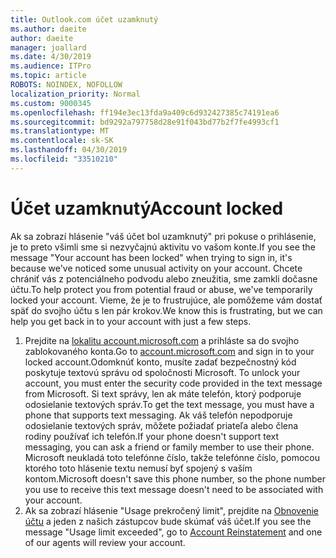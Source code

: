 ```yaml
---
title: Outlook.com účet uzamknutý
ms.author: daeite
author: daeite
manager: joallard
ms.date: 4/30/2019
ms.audience: ITPro
ms.topic: article
ROBOTS: NOINDEX, NOFOLLOW
localization_priority: Normal
ms.custom: 9000345
ms.openlocfilehash: ff194e3ec13fda9a409c6d932427385c74191ea6
ms.sourcegitcommit: bd9292a797758d28e91f043bd77b2f7fe4993cf1
ms.translationtype: MT
ms.contentlocale: sk-SK
ms.lasthandoff: 04/30/2019
ms.locfileid: "33510210"
---
```

# <a name="account-locked"></a><span data-ttu-id="88784-102">Účet uzamknutý</span><span class="sxs-lookup"><span data-stu-id="88784-102">Account locked</span></span>

<span data-ttu-id="88784-103">Ak sa zobrazí hlásenie "váš účet bol uzamknutý" pri pokuse o prihlásenie, je to preto všimli sme si nezvyčajnú aktivitu vo vašom konte.</span><span class="sxs-lookup"><span data-stu-id="88784-103">If you see the message "Your account has been locked" when trying to sign in, it's because we've noticed some unusual activity on your account.</span></span> <span data-ttu-id="88784-104">Chcete chrániť vás z potenciálneho podvodu alebo zneužitia, sme zamkli dočasne účtu.</span><span class="sxs-lookup"><span data-stu-id="88784-104">To help protect you from potential fraud or abuse, we've temporarily locked your account.</span></span> <span data-ttu-id="88784-105">Vieme, že je to frustrujúce, ale pomôžeme vám dostať späť do svojho účtu s len pár krokov.</span><span class="sxs-lookup"><span data-stu-id="88784-105">We know this is frustrating, but we can help you get back in to your account with just a few steps.</span></span>

1. <span data-ttu-id="88784-106">Prejdite na [lokalitu account.microsoft.com](https://go.microsoft.com/fwlink/?linkid=2090484) a prihláste sa do svojho zablokovaného konta.</span><span class="sxs-lookup"><span data-stu-id="88784-106">Go to [account.microsoft.com](https://go.microsoft.com/fwlink/?linkid=2090484) and sign in to your locked account.</span></span><span data-ttu-id="88784-107">Odomknúť konto, musíte zadať bezpečnostný kód poskytuje textovú správu od spoločnosti Microsoft.</span><span class="sxs-lookup"><span data-stu-id="88784-107"> To unlock your account, you must enter the security code provided in the text message from Microsoft.</span></span> <span data-ttu-id="88784-108">Si text správy, len ak máte telefón, ktorý podporuje odosielanie textových správ.</span><span class="sxs-lookup"><span data-stu-id="88784-108">To get the text message, you must have a phone that supports text messaging.</span></span> <span data-ttu-id="88784-109">Ak váš telefón nepodporuje odosielanie textových správ, môžete požiadať priateľa alebo člena rodiny používať ich telefón.</span><span class="sxs-lookup"><span data-stu-id="88784-109">If your phone doesn't support text messaging, you can ask a friend or family member to use their phone.</span></span> <span data-ttu-id="88784-110">Microsoft neukladá toto telefónne číslo, takže telefónne číslo, pomocou ktorého toto hlásenie textu nemusí byť spojený s vaším kontom.</span><span class="sxs-lookup"><span data-stu-id="88784-110">Microsoft doesn't save this phone number, so the phone number you use to receive this text message doesn't need to be associated with your account.</span></span>
2. <span data-ttu-id="88784-111">Ak sa zobrazí hlásenie "Usage prekročený limit", prejdite na [Obnovenie účtu](https://go.microsoft.com/fwlink/?linkid=2090483) a jeden z našich zástupcov bude skúmať váš účet.</span><span class="sxs-lookup"><span data-stu-id="88784-111">If you see the message "Usage limit exceeded", go to [Account Reinstatement](https://go.microsoft.com/fwlink/?linkid=2090483) and one of our agents will review your account.</span></span>